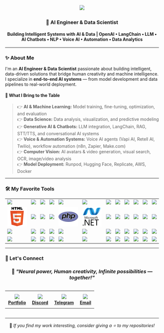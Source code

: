 <h1 align="center">
  <img src="https://readme-typing-svg.herokuapp.com/?font=Righteous&size=35&center=true&vCenter=true&width=500&height=70&duration=5000&lines=Welcome!+👋;+I'm+NeuroPeakX!;" />
</h1>

<h3 align="center">🚀 AI Engineer & Data Scientist</h3>
<h4 align="center">
  Building Intelligent Systems with AI & Data | OpenAI • LangChain • LLM • AI Chatbots • NLP • Voice AI • Automation • Data Analytics
</h4>
<hr style="border: 0.5 solid #999; width: 80;" />
<h3>✨ About Me</h3>

<p>
I'm an <strong>AI Engineer & Data Scientist</strong> passionate about building intelligent, data-driven solutions that bridge human creativity and machine intelligence. I specialize in <strong>end-to-end AI systems</strong> — from model development and data pipelines to real-world deployment.
</p>

#### 🧠 **What I Bring to the Table**
> 👉 **AI & Machine Learning:** Model training, fine-tuning, optimization, and evaluation  
> 👉 **Data Science:** Data analysis, visualization, and predictive modeling  
> 👉 **Generative AI & Chatbots:** LLM integration, LangChain, RAG, STT/TTS, and conversational AI systems  
> 👉 **Voice & Automation Systems:** Voice AI agents (Vapi AI, Retell AI, Twilio), workflow automation (n8n, Zapier, Make.com)  
> 👉 **Computer Vision:** AI avatars & video generation, visual search, OCR, image/video analysis  
> 👉 **Model Deployment:** Runpod, Hugging Face, Replicate, AWS, Docker
 
<hr style="border: 0.5 solid #999; width: 80;" />
<h3>🛠️ My Favorite Tools</h3>

<div align="center">
  <table style="border-collapse: collapse;">
    <tr>
      <td><img src="https://github.com/NeuroPeakX/profile_icon/blob/main/AI/openai.png?raw=true" width="200"></td>
      <td><img src="https://github.com/NeuroPeakX/profile_icon/blob/main/AI/claude.png?raw=true" width="200"></td>
    <td><img src="https://github.com/NeuroPeakX/profile_icon/blob/main/AI/anthrophic.png?raw=true" width="200"></td>
    <td><img src="https://github.com/NeuroPeakX/profile_icon/blob/main/AI/huggingface.png?raw=true" width="200"></td>
    <td><img src="https://github.com/NeuroPeakX/profile_icon/blob/main/AI/langchain.png?raw=true" width="200"></td>
    <td><img src="https://github.com/NeuroPeakX/profile_icon/blob/main/AI/deepseek.png?raw=true" width="200"></td>
    <td><img src="https://github.com/NeuroPeakX/profile_icon/blob/main/AI/retellai.png?raw=true" width="200"></td>
    <td><img src="https://github.com/NeuroPeakX/profile_icon/blob/main/AI/runpod.png?raw=true" width="200"></td>
    <td><img src="https://github.com/NeuroPeakX/profile_icon/blob/main/AI/botpress.png?raw=true" width="200"></td>
    <td><img src="https://github.com/NeuroPeakX/profile_icon/blob/main/AI/voiceflow.png?raw=true" width="200"></td>
    <td><img src="https://github.com/NeuroPeakX/profile_icon/blob/main/AI/pinecone.png?raw=true" width="200"></td>
    <td><img src="https://github.com/NeuroPeakX/profile_icon/blob/main/AI/faiss.png?raw=true" width="200"></td>
  </tr>
  <tr>
    <td><img src="https://raw.githubusercontent.com/devicons/devicon/master/icons/html5/html5-original-wordmark.svg" width="200"></td>
    <td><img src="https://github.com/NeuroPeakX/profile_icon/blob/main/javascript.png?raw=true" width="200"></td>
    <td><img src="https://github.com/NeuroPeakX/profile_icon/blob/main/typescript.png?raw=true" width="200"></td>
    <td><img src="https://github.com/NeuroPeakX/profile_icon/blob/main/python.png?raw=true" width="200"></td>
    <td><img src="https://raw.githubusercontent.com/devicons/devicon/master/icons/php/php-original.svg" width="200"></td>
    <td><img src="https://raw.githubusercontent.com/devicons/devicon/master/icons/dot-net/dot-net-original-wordmark.svg" width="200"></td>
    <td><img src="https://github.com/NeuroPeakX/profile_icon/blob/main/react.png?raw=true" width="200"></td>
    <td><img src="https://github.com/NeuroPeakX/profile_icon/blob/main/next.png?raw=true" width="200"></td>
    <td><img src="https://github.com/NeuroPeakX/profile_icon/blob/main/laravel.png?raw=true" width="200"></td>
    <td><img src="https://github.com/NeuroPeakX/profile_icon/blob/main/node.png?raw=true" width="200"></td>
    <td><img src="https://github.com/NeuroPeakX/profile_icon/blob/main/fastapi.png?raw=true" width="200"></td>
    <td><img src="https://github.com/NeuroPeakX/profile_icon/blob/main/django.png?raw=true" width="200"></td>
  </tr>
  <tr>
    <td><img src="https://github.com/NeuroPeakX/profile_icon/blob/main/mongodb.png?raw=true" width="200"></td>
    <td><img src="https://github.com/NeuroPeakX/profile_icon/blob/main/mysql.png?raw=true" width="200"></td>
    <td><img src="https://github.com/NeuroPeakX/profile_icon/blob/main/postgresql.png?raw=true" width="200"></td>
    <td><img src="https://www.vectorlogo.zone/logos/git-scm/git-scm-icon.svg" width="200"></td>
    <td><img src="https://github.com/NeuroPeakX/profile_icon/blob/main/docker.png?raw=true" width="200"></td>
    <td><img src="https://github.com/NeuroPeakX/profile_icon/blob/main/kubernetes.png?raw=true" width="200"></td>
    <td><img src="https://github.com/NeuroPeakX/profile_icon/blob/main/aws.png?raw=true" width="200"></td>
    <td><img src="https://github.com/NeuroPeakX/profile_icon/blob/main/azure.png?raw=true" width="200"></td>
    <td><img src="https://github.com/NeuroPeakX/profile_icon/blob/main/google_cloud.png?raw=true" width="200"></td>
    <td><img src="https://www.vectorlogo.zone/logos/firebase/firebase-icon.svg" width="200"></td>
    <td><img src="https://github.com/NeuroPeakX/profile_icon/blob/main/CRM.png?raw=true" width="200"></td>
    <td><img src="https://github.com/NeuroPeakX/profile_icon/blob/main/ghl.png?raw=true" width="200"></td>
  </tr>
  <tr>
    <td><img src="https://github.com/NeuroPeakX/profile_icon/blob/main/AI/make.png?raw=true" width="200"></td>
    <td><img src="https://github.com/NeuroPeakX/profile_icon/blob/main/AI/zapier.png?raw=true" width="200"></td>
    <td><img src="https://github.com/NeuroPeakX/profile_icon/blob/main/AI/n8n.png?raw=true" width="200"></td>
    <td><img src="https://github.com/NeuroPeakX/profile_icon/blob/main/react_native.png?raw=true" width="200"></td>
    <td><img src="https://github.com/NeuroPeakX/profile_icon/blob/main/flutter.png?raw=true" width="200"></td>
    <td><img src="https://github.com/NeuroPeakX/profile_icon/blob/main/android.png?raw=true" width="200"></td>
    <td><img src="https://github.com/NeuroPeakX/profile_icon/blob/main/iOS.png?raw=true" width="200"></td>
    <td><img src="https://github.com/NeuroPeakX/profile_icon/blob/main/blockchain/bitcoin.png?raw=true" width="200"></td>
    <td><img src="https://github.com/NeuroPeakX/profile_icon/blob/main/blockchain/ethereum.png?raw=true" width="200"></td>
    <td><img src="https://github.com/NeuroPeakX/profile_icon/blob/main/blockchain/solana.png?raw=true" width="200"></td>
    <td><img src="https://github.com/NeuroPeakX/profile_icon/blob/main/blockchain/solidity.png?raw=true" width="200"></td>
    <td><img src="https://github.com/NeuroPeakX/profile_icon/blob/main/blockchain/NFT.jpg?raw=true" width="200"></td>
  </tr>
  </table>
</div>
<hr style="border: 0.5 solid #999; width: 80;" />
<h3>🤝 Let's Connect</h3>

<div align="center">

### 💬 *"Neural power, Human creativity, Infinite possibilities — together!"* 
<br/>

<table style="border-collapse: collapse; margin: auto;">
<tr>
  <td align="center" style="padding: 10px;">
    <a href="">
      <img src="https://img.icons8.com/color/96/domain.png" width="40"/><br>
      <strong>Portfolio</strong>
    </a>
  </td>
  <td align="center" style="padding: 10px;">
    <a href="https://discord.gg/2F83qtdW">
      <img src="https://img.icons8.com/color/96/discord.png" width="40"/><br>
      <strong>Discord</strong>
    </a>
  </td>
  <td align="center" style="padding: 10px;">
    <a href="https://t.me/neuropeakx_0000" target="_blank">
      <img src="https://img.icons8.com/color/96/telegram-app.png" width="40"/><br>
      <strong>Telegram</strong>
    </a>
  </td>
  <td align="center" style="padding: 10px;">
    <a href="https://mail.google.com/mail/?view=cm&fs=1&to=aidancharlton717@gmail.com" target="_blank">
      <img src="https://img.icons8.com/color/96/gmail.png" width="40"/><br>
      <strong>Email</strong>
    </a>
  </td>
</tr>
</table>
<br/>
<hr style="border: 0.5 solid #999; width: 80;" />
<p style="text-align:center;">💖 <em>If you find my work interesting, consider giving a ⭐ to my repositories!</em></p>

</div>
